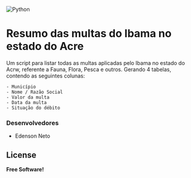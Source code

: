 ![Python](https://www.python.org/static/community_logos/python-logo-generic.svg)

# Resumo das multas do Ibama no estado do Acre

Um script para listar todas as multas aplicadas pelo Ibama no estado do Acrw, referente a Fauna, Flora, Pesca e outros.
Gerando 4 tabelas, contendo as seguintes colunas:

	- Município
	- Nome / Razão Social
	- Valor da multa 
	- Data da multa
	- Situação do débito
	



  
  
### Desenvolvedores

 - Edenson Neto

License
----
**Free Software!**